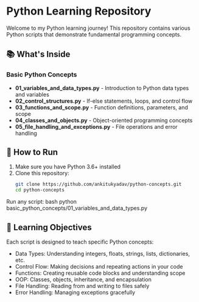 # Python Learning Repository

Welcome to my Python learning journey! This repository contains various Python scripts that demonstrate fundamental programming concepts.

## 📚 What's Inside

### Basic Python Concepts
- **01_variables_and_data_types.py** - Introduction to Python data types and variables
- **02_control_structures.py** - If-else statements, loops, and control flow
- **03_functions_and_scope.py** - Function definitions, parameters, and scope
- **04_classes_and_objects.py** - Object-oriented programming concepts
- **05_file_handling_and_exceptions.py** - File operations and error handling

## 🚀 How to Run

1. Make sure you have Python 3.6+ installed
2. Clone this repository:
   ```bash
   git clone https://github.com/ankitukyadav/python-concepts.git
   cd python-concepts

Run any script:
bash
python basic_python_concepts/01_variables_and_data_types.py

## 📖 Learning Objectives
Each script is designed to teach specific Python concepts:
- Data Types: Understanding integers, floats, strings, lists, dictionaries, etc.
- Control Flow: Making decisions and repeating actions in your code
- Functions: Creating reusable code blocks and understanding scope
- OOP: Classes, objects, inheritance, and encapsulation
- File Handling: Reading from and writing to files safely
- Error Handling: Managing exceptions gracefully

  
